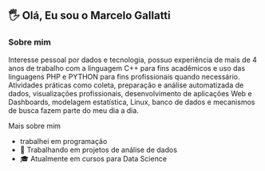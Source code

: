 ## 🖐️ Olá, Eu sou o Marcelo Gallatti 

### Sobre mim
Interesse pessoal por dados e tecnologia, possuo experiência de mais de 4 anos de trabalho com a linguagem C++ para fins acadêmicos e uso das linguagens PHP e PYTHON para fins profissionais quando necessário. Atividades práticas como coleta, preparação e análise automatizada de dados, visualizações profissionais, desenvolvimento de aplicações Web e Dashboards, modelagem estatística, Linux, banco de dados e mecanismos de busca fazem parte do meu dia a dia.    

Mais sobre mim
- trabalhei em programação
- 🤵 Trabalhando em projetos de análise de dados
- 🎓 Atualmente em cursos para Data Science
